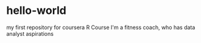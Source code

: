 # hello-world
my first repository for coursera R Course
I'm a fitness coach, who has data analyst aspirations
